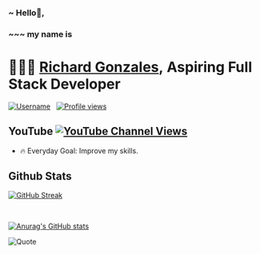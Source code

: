 
### ~ Hello👋,

### ~~~ my name is

# 🔗🔗🔗  [Richard Gonzales][website],&nbsp;Aspiring Full Stack Developer

[![Username](https://img.shields.io/badge/Username-rchadgonzales-darkgreen)][github] &nbsp; [![Profile views](https://gpvc.arturio.dev/rchadgonzales)][github]

## YouTube [![YouTube Channel Views](https://img.shields.io/youtube/channel/views/UCHPIcSFr4KbyNmsAGK20-lQ?style=flat&logo=youtube&color=FF0000)][youtube]


- 🔥 Everyday Goal: Improve my skills.
<!-- - ⚡ Fun Fact: I love gaming.
- 🪐 Ruling Planet: Saturn.
- 🔶 Favorite Food: Pizza, Hamburger, Fries. -->



## Github Stats

 [![GitHub Streak](https://github-readme-streak-stats.herokuapp.com?user=rchadgonzales&theme=hacker)](https://git.io/streak-stats) 

<!-- [![GitHub Streak](https://github-readme-streak-stats.herokuapp.com?user=rchadgonzales&theme=radical)](https://git.io/streak-stats) -->

</br>

 [![Anurag's GitHub stats](https://github-readme-stats.vercel.app/api?username=rchadgonzales&show_icons=true&title_color=20C117&text_color=20C117&icon_color=20C117&border_color=20C117&bg_color=000000)](https://github.com/anuraghazra/github-readme-stats) 

<!-- ![Anurag's GitHub stats](https://github-readme-stats.vercel.app/api?username=rchadgonzales&show_icons=true&theme=radical) -->

<!-- ![](https://komarev.com/ghpvc/?username=your-github-username) -->

<!-- [![Top Langs](https://github-readme-stats.vercel.app/api/top-langs/?username=rchadgonzales)](https://github.com/anuraghazra/github-readme-stats) -->

<!-- [![Readme Quotes](https://quotes-github-readme.vercel.app/api?type=horizontal&theme=dark)](https://github.com/piyushsuthar/github-readme-quotes) -->

<!-- ![Quote](https://github-readme-quotes.herokuapp.com/quote?theme=dark) -->

<!-- ![Quote](https://github-readme-quotes.herokuapp.com/quote?theme=dark&layout=socrates) -->

<!-- ![Quote](https://github-readme-quotes.herokuapp.com/quote?theme=dark&animation=grow_out_in) -->

<!-- ![Quote](https://github-readme-quotes.herokuapp.com/quote?theme=default&animation=default&layout=default&font=default) -->

<!-- ![Quote](https://github-readme-quotes.herokuapp.com/quote?theme=default&animation=default&layout=zues&font=default) -->
![Quote](https://github-readme-quotes.herokuapp.com/quote?theme=default&animation=default&layout=zues&font=default)



[website]: https://richardgonzales.netlify.app
[github]: https://github.com/rchadgonzales
[facebook]: https://www.facebook.com/rchadgonzales
[twitter]: https://twitter.com/rchadgonzales
[youtube]: https://www.youtube.com/channel/UCHPIcSFr4KbyNmsAGK20-lQ
[instagram]: https://instagram.com/rchadgonzales
[linkedin]: https://linkedin.com/in/rchadgonzales




<!-- 
- 👋 Hi, I’m @rchadgonzales
- 👀 I’m interested in ...
- 🌱 I’m currently learning ...
- 💞️ I’m looking to collaborate on ...
- 📫 How to reach me ...
 -->
<!---
rchadgonzales/rchadgonzales is a ✨ special ✨ repository because its `README.md` (this file) appears on your GitHub profile.
You can click the Preview link to take a look at your changes.
--->
